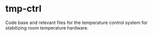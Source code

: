 # tmp-ctrl
Code base and relevant files for the temperature control system for stabilizing room temperature hardware.
